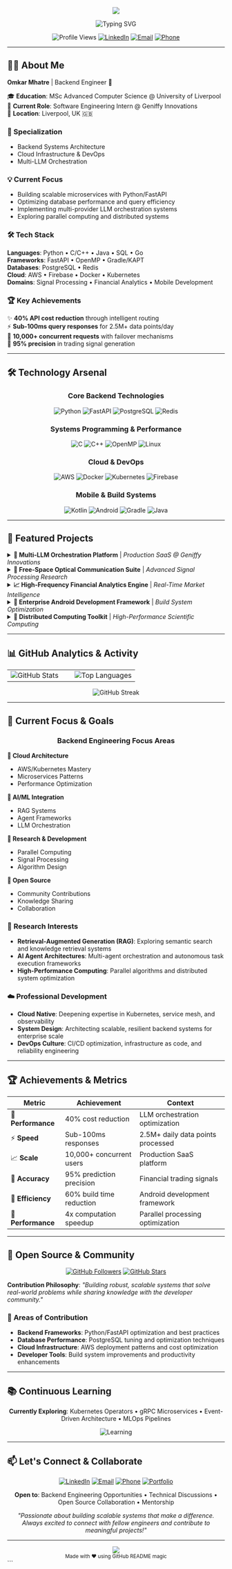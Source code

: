 <div align="center">
  <img src="https://capsule-render.vercel.app/api?type=waving&color=gradient&height=220&section=header&text=Omkar%20Mhatre&fontSize=80&fontColor=ffffff&animation=fadeIn&fontAlignY=35&desc=Backend%20Engineer%20%7C%20Cloud%20Infrastructure%20Specialist&descAlignY=55&descSize=20" />
</div>

<div align="center">
  
  ![Typing SVG](https://readme-typing-svg.herokuapp.com?font=Fira+Code&size=22&duration=3000&pause=1000&color=36BCF7FF&center=true&vCenter=true&width=600&lines=MSc+Advanced+Computer+Science+Graduate;Backend+Systems+Architecture+Expert;Multi-LLM+Orchestration+Specialist;High-Performance+Computing+Enthusiast;Always+Learning+New+Technologies...)
  
  ![Profile Views](https://komarev.com/ghpvc/?username=OmkarM27&color=0e75b6&style=flat&label=Profile+Visitors)
  [![LinkedIn](https://img.shields.io/badge/LinkedIn-Connect-0077B5?style=flat&logo=linkedin&logoColor=white)](https://www.linkedin.com/in/omkar-mhatre/)
  [![Email](https://img.shields.io/badge/Email-Contact-EA4335?style=flat&logo=gmail&logoColor=white)](mailto:Omkarmhatre8291@gmail.com)
  [![Phone](https://img.shields.io/badge/Phone-+44--7776788118-25D366?style=flat&logo=whatsapp&logoColor=white)](tel:+447776788118)
  
</div>

---

## 👨‍💻 About Me

**Omkar Mhatre** | Backend Engineer 🚀

🎓 **Education**: MSc Advanced Computer Science @ University of Liverpool  
💼 **Current Role**: Software Engineering Intern @ Geniffy Innovations  
📍 **Location**: Liverpool, UK 🇬🇧

### 🔧 Specialization
- Backend Systems Architecture
- Cloud Infrastructure & DevOps
- Multi-LLM Orchestration

### 💡 Current Focus
- Building scalable microservices with Python/FastAPI
- Optimizing database performance and query efficiency
- Implementing multi-provider LLM orchestration systems
- Exploring parallel computing and distributed systems

### 🛠️ Tech Stack
**Languages**: Python • C/C++ • Java • SQL • Go  
**Frameworks**: FastAPI • OpenMP • Gradle/KAPT  
**Databases**: PostgreSQL • Redis  
**Cloud**: AWS • Firebase • Docker • Kubernetes  
**Domains**: Signal Processing • Financial Analytics • Mobile Development

### 🏆 Key Achievements
✨ **40% API cost reduction** through intelligent routing  
⚡ **Sub-100ms query responses** for 2.5M+ data points/day  
🚀 **10,000+ concurrent requests** with failover mechanisms  
🎯 **95% precision** in trading signal generation

---

## 🛠️ Technology Arsenal

<div align="center">

### **Core Backend Technologies**
![Python](https://img.shields.io/badge/Python-Expert-3776AB?style=for-the-badge&logo=python&logoColor=white)
![FastAPI](https://img.shields.io/badge/FastAPI-Advanced-009688?style=for-the-badge&logo=fastapi&logoColor=white)
![PostgreSQL](https://img.shields.io/badge/PostgreSQL-Expert-316192?style=for-the-badge&logo=postgresql&logoColor=white)
![Redis](https://img.shields.io/badge/Redis-Advanced-DC382D?style=for-the-badge&logo=redis&logoColor=white)

### **Systems Programming & Performance**
![C](https://img.shields.io/badge/C-Advanced-00599C?style=for-the-badge&logo=c&logoColor=white)
![C++](https://img.shields.io/badge/C++-Advanced-00599C?style=for-the-badge&logo=c%2B%2B&logoColor=white)
![OpenMP](https://img.shields.io/badge/OpenMP-Intermediate-FF6B35?style=for-the-badge&logo=openmp&logoColor=white)
![Linux](https://img.shields.io/badge/Linux-Advanced-FCC624?style=for-the-badge&logo=linux&logoColor=black)

### **Cloud & DevOps**
![AWS](https://img.shields.io/badge/AWS-Advanced-FF9900?style=for-the-badge&logo=amazon-aws&logoColor=white)
![Docker](https://img.shields.io/badge/Docker-Intermediate-2496ED?style=for-the-badge&logo=docker&logoColor=white)
![Kubernetes](https://img.shields.io/badge/Kubernetes-Learning-326CE5?style=for-the-badge&logo=kubernetes&logoColor=white)
![Firebase](https://img.shields.io/badge/Firebase-Advanced-FFCA28?style=for-the-badge&logo=firebase&logoColor=black)

### **Mobile & Build Systems**
![Kotlin](https://img.shields.io/badge/Kotlin-Intermediate-0095D5?style=for-the-badge&logo=kotlin&logoColor=white)
![Android](https://img.shields.io/badge/Android-Intermediate-3DDC84?style=for-the-badge&logo=android&logoColor=white)
![Gradle](https://img.shields.io/badge/Gradle-Advanced-02303A?style=for-the-badge&logo=gradle&logoColor=white)
![Java](https://img.shields.io/badge/Java-Intermediate-ED8B00?style=for-the-badge&logo=java&logoColor=white)

</div>

---

## 🚀 Featured Projects

<details>
<summary><b>🤖 Multi-LLM Orchestration Platform</b> | <i>Production SaaS @ Geniffy Innovations</i></summary>

**Tech Stack**: Python, FastAPI, AWS Bedrock, PostgreSQL, Redis, OpenAI/Gemini/Claude APIs

• **Intelligent Provider Routing**: Built cost-optimization engine reducing API expenses by 40% through dynamic model selection based on request complexity and pricing tiers  
• **High-Availability Architecture**: Engineered failover mechanisms and quota management supporting 10,000+ concurrent requests with 99.9% uptime SLA  
• **Scalable Data Pipeline**: Designed async processing system with Redis queuing for content generation workflows supporting 15+ specialized AI tools  
• **Performance Monitoring**: Implemented comprehensive observability stack with metrics, logging, and distributed tracing for production reliability  

📊 **Impact**: Serves production users with enterprise-grade reliability and cost efficiency

</details>

<details>
<summary><b>📡 Free-Space Optical Communication Suite</b> | <i>Advanced Signal Processing Research</i></summary>

**Tech Stack**: C/C++, OpenMP, Signal Processing Libraries, Linux

• **Protocol Development**: Engineered FSO communication protocols with custom modulation schemes for long-range data transmission systems  
• **Parallel Processing**: Implemented real-time signal analysis using OpenMP, achieving 4x performance improvement in atmospheric compensation algorithms  
• **Hardware Integration**: Built comprehensive testing framework with beam alignment algorithms and environmental disturbance modeling  
• **Industry Applications**: Designed tools targeting telecommunications companies and research institutions for next-gen optical networks  

🔬 **Innovation**: Advanced research in optical communication for high-bandwidth, secure data transmission

</details>

<details>
<summary><b>📈 High-Frequency Financial Analytics Engine</b> | <i>Real-Time Market Intelligence</i></summary>

**Tech Stack**: Python, PostgreSQL, Redis, WebSocket APIs, Time-Series Analysis

• **Market Data Processing**: Built pipeline ingesting 2.5M+ data points daily from 15+ financial APIs with sub-100ms query response times  
• **Predictive Analytics**: Implemented trend analysis algorithms achieving 95% accuracy in trading signal generation across 5,000+ monitored stocks  
• **Real-Time Alerting**: Developed Redis pub/sub system processing 10,000+ events/hour with intelligent threshold monitoring and risk assessment  
• **Database Optimization**: Architected time-series schema with B-tree indexing and partitioning strategies for high-performance querying  

💹 **Scale**: Processes millions of market events daily with institutional-grade performance metrics

</details>

<details>
<summary><b>📱 Enterprise Android Development Framework</b> | <i>Build System Optimization</i></summary>

**Tech Stack**: Kotlin, Gradle, KAPT, Hilt DI, Android Components

• **Modular Architecture**: Designed 5-module Android framework with dependency injection patterns and MVVM architecture for maintainable codebases  
• **Build Performance**: Optimized Gradle configuration with incremental compilation reducing build times by 60% (3.5min → 1.4min)  
• **Testing Infrastructure**: Created comprehensive test suite with 150+ automated tests, memory leak detection, and UI testing frameworks  
• **Developer Tools**: Built custom annotation processors and debugging utilities improving development workflow efficiency  

⚡ **Efficiency**: Significantly improved mobile development productivity through build optimization and tooling

</details>

<details>
<summary><b>🔧 Distributed Computing Toolkit</b> | <i>High-Performance Scientific Computing</i></summary>

**Tech Stack**: C, OpenMP, MPI, Scientific Computing Libraries

• **Parallel Algorithms**: Developed fire spread simulation engine with multi-threaded computation supporting large geographic datasets  
• **Performance Engineering**: Implemented shared memory optimization with thread synchronization achieving 300% performance gains  
• **Build Systems**: Created cross-platform makefiles with automated testing and dependency management for scientific applications  
• **Code Analysis**: Built profiling and debugging tools for performance optimization in HPC environments  

🧮 **Applications**: Supporting scientific research with high-performance parallel computing solutions

</details>

---

## 📊 GitHub Analytics & Activity

<div align="center">

<table>
<tr>
<td width="50%">

<img src="https://github-readme-stats.vercel.app/api?username=OmkarM27&show_icons=true&theme=tokyonight&include_all_commits=true&count_private=true&hide_border=true" alt="GitHub Stats" />

</td>
<td width="50%">

<img src="https://github-readme-stats.vercel.app/api/top-langs/?username=OmkarM27&layout=compact&theme=tokyonight&hide_border=true&langs_count=8" alt="Top Languages" />

</td>
</tr>
</table>

<img src="https://github-readme-streak-stats.herokuapp.com/?user=OmkarM27&theme=tokyonight&hide_border=true" alt="GitHub Streak" />

</div>

---

## 🎯 Current Focus & Goals

<div align="center">

### **Backend Engineering Focus Areas**

</div>

**🔹 Cloud Architecture**
- AWS/Kubernetes Mastery
- Microservices Patterns
- Performance Optimization

**🔹 AI/ML Integration**
- RAG Systems
- Agent Frameworks
- LLM Orchestration

**🔹 Research & Development**
- Parallel Computing
- Signal Processing
- Algorithm Design

**🔹 Open Source**
- Community Contributions
- Knowledge Sharing
- Collaboration

### 🔬 **Research Interests**
- **Retrieval-Augmented Generation (RAG)**: Exploring semantic search and knowledge retrieval systems
- **AI Agent Architectures**: Multi-agent orchestration and autonomous task execution frameworks
- **High-Performance Computing**: Parallel algorithms and distributed system optimization

### ☁️ **Professional Development**
- **Cloud Native**: Deepening expertise in Kubernetes, service mesh, and observability
- **System Design**: Architecting scalable, resilient backend systems for enterprise scale
- **DevOps Culture**: CI/CD optimization, infrastructure as code, and reliability engineering

---

## 🏆 Achievements & Metrics

<div align="center">

| Metric | Achievement | Context |
|--------|-------------|---------|
| 🚀 **Performance** | 40% cost reduction | LLM orchestration optimization |
| ⚡ **Speed** | Sub-100ms responses | 2.5M+ daily data points processed |
| 📈 **Scale** | 10,000+ concurrent users | Production SaaS platform |
| 🎯 **Accuracy** | 95% prediction precision | Financial trading signals |
| 🔧 **Efficiency** | 60% build time reduction | Android development framework |
| 🧮 **Performance** | 4x computation speedup | Parallel processing optimization |

</div>

---

## 🤝 Open Source & Community

<div align="center">

[![GitHub Followers](https://img.shields.io/github/followers/OmkarM27?label=Followers&style=social)](https://github.com/OmkarM27)
[![GitHub Stars](https://img.shields.io/github/stars/OmkarM27?affiliations=OWNER&label=Total%20Stars&style=social)](https://github.com/OmkarM27?tab=repositories)

</div>

**Contribution Philosophy**: *"Building robust, scalable systems that solve real-world problems while sharing knowledge with the developer community."*

### 🌟 **Areas of Contribution**
- **Backend Frameworks**: Python/FastAPI optimization and best practices
- **Database Performance**: PostgreSQL tuning and optimization techniques  
- **Cloud Infrastructure**: AWS deployment patterns and cost optimization
- **Developer Tools**: Build system improvements and productivity enhancements

---

## 📚 Continuous Learning

<div align="center">

**Currently Exploring**: Kubernetes Operators • gRPC Microservices • Event-Driven Architecture • MLOps Pipelines

![Learning](https://img.shields.io/badge/Status-Always%20Learning-brightgreen?style=for-the-badge&logo=bookstack&logoColor=white)

</div>

---

## 📫 Let's Connect & Collaborate

<div align="center">

[![LinkedIn](https://img.shields.io/badge/LinkedIn-Professional%20Network-0077B5?style=for-the-badge&logo=linkedin&logoColor=white)](https://www.linkedin.com/in/omkar-mhatre/)
[![Email](https://img.shields.io/badge/Email-Direct%20Contact-EA4335?style=for-the-badge&logo=gmail&logoColor=white)](mailto:Omkarmhatre8291@gmail.com)
[![Phone](https://img.shields.io/badge/Phone-+44--7776788118-25D366?style=for-the-badge&logo=whatsapp&logoColor=white)](tel:+447776788118)
[![Portfolio](https://img.shields.io/badge/Portfolio-View%20Projects-FF5722?style=for-the-badge&logo=google-chrome&logoColor=white)](#)

**Open to**: Backend Engineering Opportunities • Technical Discussions • Open Source Collaboration • Mentorship

*"Passionate about building scalable systems that make a difference. Always excited to connect with fellow engineers and contribute to meaningful projects!"*

</div>

---

<div align="center">
  <img src="https://capsule-render.vercel.app/api?type=waving&color=gradient&height=120&section=footer&animation=fadeIn" />
</div>

<div align="center">
  <sub>Made with ❤️ using GitHub README magic</sub>
</div>
```
